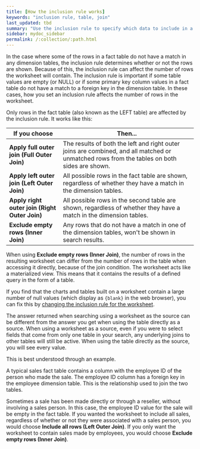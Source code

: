 ```yaml
---
title: [How the inclusion rule works]
keywords: "inclusion rule, table, join"
last_updated: tbd
summary: "Use the inclusion rule to specify which data to include in a worksheet where two or more tables are joined. If you are familiar with SQL, you might think of it as a JOIN condition."
sidebar: mydoc_sidebar
permalink: /:collection/:path.html
---
```

In the case where some of the rows in a fact table do not have a match in any
dimension tables, the inclusion rule determines whether or not the rows are
shown. Because of this, the inclusion rule can affect the number of rows the
worksheet will contain.  The inclusion rule is important if some table values
are empty (or NULL) or if some primary key column values in a fact table do not
have a match to a foreign key in the dimension table. In these cases, how you
set an inclusion rule affects the number of rows in the worksheet.

Only rows in the fact table (also known as the LEFT table) are affected by the inclusion rule. It works like this:

| If you choose |  Then... |
|---------------|------------|
| **Apply full outer join (Full Outer Join)** | The results of both the left and right outer joins are combined, and all matched or unmatched rows from the tables on both sides are shown.|
| **Apply left outer join (Left Outer Join)** | All possible rows in the fact table are shown, regardless of whether they have a match in the dimension tables.|
|  **Apply right outer join (Right Outer Join)** | All possible rows in the second table are shown, regardless of whether they have a match in the dimension tables. |
| **Exclude empty rows (Inner Join)** | Any rows that do not have a match in one of the dimension tables, won't be shown in search results.|

When using **Exclude empty rows (Inner Join)**, the number of rows in the
resulting worksheet can differ from the number of rows in the table when
accessing it directly, because of the join condition. The worksheet acts like a
materialized view. This means that it contains the results of a defined query in
the form of a table.

If you find that the charts and tables built on a worksheet contain a large number of null values (which display as `{blank}` in the web browser), you can fix this by [changing the inclusion rule for the worksheet](change-inclusion-rule.html#).

The answer returned when searching using a worksheet as the source can be different from the answer you get when using the table directly as a source. When using a worksheet as a source, even if you were to select fields that come from only one table in your search, any underlying joins to other tables will still be active. When using the table directly as the source, you will see every value.

This is best understood through an example.

A typical sales fact table contains a column with the employee ID of the person who made the sale. The employee ID column has a foreign key in the employee dimension table. This is the relationship used to join the two tables.

Sometimes a sale has been made directly or through a reseller, without involving a sales person. In this case, the employee ID value for the sale will be empty in the fact table. If you wanted the worksheet to include all sales, regardless of whether or not they were associated with a sales person, you would choose **Include all rows (Left Outer Join)**. If you only want the worksheet to contain sales made by employees, you would choose **Exclude empty rows (Inner Join)**.
